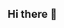 ## Hi there 👋

<!--
**eltyagi/eltyagi** is a ✨ _special_ ✨ repository because its `README.md` (this file) appears on your GitHub profile.

Hi there, I am Lakshya Tyagi, a Solutions Engineer, Corporate @ GitHub. Welcome to my GitHub profile!

- 🔭 I’m currently working on various things at GitHub
- 🌱 I’m currently learning Japanese 
- 👯 I’m looking to collaborate on education, applied research
- 💬 Ask me about anything software, IoT and machine learning
- 📫 How to reach me: [Linkedin](https://in.linkedin.com/in/lakshyatyagi), Portfolio (https://lakshyatyagi.me/)
-->
